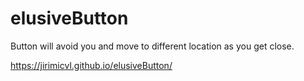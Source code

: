 # elusiveButton

Button will avoid you and move to different location as you get close.

https://jirimicvl.github.io/elusiveButton/
